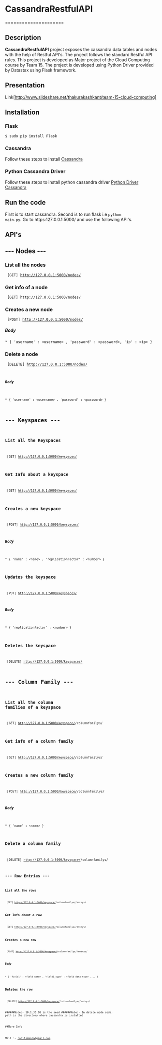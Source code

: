 # CassandraRestfulAPI
=====================

## Description

**CassandraRestfulAPI** project exposes the cassandra data tables and nodes with the help of Restful API's. The project follows the standard Restful API rules. This project is developed as Major project of the Cloud Computing course by Team 15. The project is developed using Python Driver provided by Datastax using Flask framework.

## Presentation 

Link[http://www.slideshare.net/thakurakashkant/team-15-cloud-computing]

## Installation

### Flask

<code>$ sudo pip install Flask</code>

### Cassandra

Follow these steps to install [Cassandra](http://docs.datastax.com/en/cassandra/2.1/cassandra/install/installTarball_t.html)
### Python Cassandra Driver

Follow these steps to install python cassandra driver [Python Driver Cassandra](https://datastax.github.io/python-driver/installation.html)

## Run the code

First is to start cassandra. Second is to run flask i.e <code>python main.py</code>. Go to https:127:0.0.1:5000/ and use the following API's.

## API's

## --- Nodes ---

### List all the nodes

<code> [GET] http://127.0.0.1:5000/nodes/ </code>

### Get info of a node

<code> [GET] http://127.0.0.1:5000/nodes/<nodeid> </code>

### Creates a new node

<code> [POST] http://127.0.0.1:5000/nodes/ </code>

##### Body

	* { 'username' : <username> , 'password' : <password>, 'ip' : <ip> }

### Delete a node 

<code> [DELETE] http://127.0.0.1:5000/nodes/<nodeid>

##### Body
	
	* { 'username' : <username> , 'password' : <password> }

## --- Keyspaces ---

### List all the Keyspaces

<code> [GET] http://127.0.0.1:5000/keyspaces/ </code>

### Get Info about a keyspace 

<code> [GET] http://127.0.0.1:5000/keyspaces/<keyspaceid> </code>

### Creates a new keyspace

<code> [POST] http://127.0.0.1:5000/keyspaces/ </code>

##### Body

	* { 'name' : <name> , 'replicationFactor' : <number> }

### Updates the keyspace

<code> [PUT] http://127.0.0.1:5000/keyspaces/<keyspaceid> </code>

##### Body

	* { 'replicationFactor' : <number> }

### Deletes the keyspace

<code> [DELETE] http://127.0.0.1:5000/keyspaces/<keyspaceid> </code>

## ---  Column Family ---

### List all the column families of a keyspace

<code> [GET] http://127.0.0.1:5000/keyspace/<keyspaceid>/columnfamilys/ </code>

### Get info of a column family

<code> [GET] http://127.0.0.1:5000/keyspace/<keyspaceid>/columnfamilys/<columnfamilyid> </code>

### Creates a new column family

<code> [POST] http://127.0.0.1:5000/keyspace/<keyspaceid>/columnfamilys/ </code>

##### Body

	* { 'name' : <name> }

### Delete a column family 

<code> [DELETE] http://127.0.0.1:5000/keyspace/<keyspaceid>/columnfamilys/<columnfamilyid> <code>

## --- Row Entries ---

### List all the rows

<code> [GET] http://127.0.0.1:5000/keyspace/<keyspaceid>/columnfamilys/<columnfamilyid>/entrys/ </code>

### Get Info about a row

<code> [GET] http://127.0.0.1:5000/keyspace/<keyspaceid>/columnfamilys/<columnfamilyid>/entrys/<entryname> </code>

### Creates a new row

<code> [POST] http://127.0.0.1:5000/keyspace/<keyspaceid>/columnfamilys/<columnfamilyid>/entrys/ </code>

##### Body

	* { 'field1' : <field name> , 'field1_type' : <field data type> .... }

### Deletes the row

<code> [DELETE] http://127.0.0.1:5000/keyspace/<keyspaceid>/columnfamilys/<columnfamilyid>/entrys/<entryname> </code>

######Note:- 10.1.36.68 is the seed 
######Note:- In delete node code, path is the directory where cassandra is installed

##More Info

Mail :- rohitsakala@gmail.com